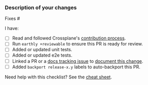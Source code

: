 <!--
Thank you for helping to improve Crossplane! Please read the contribution docs
(linked below) if this is your first Crossplane pull request.
-->

### Description of your changes

<!--
Briefly describe what this pull request does, and how it is covered by tests.
Be proactive - direct your reviewers' attention to anything that needs special
consideration.

We love pull requests that fix an open issue. If yours does, use the below line
to indicate which issue it fixes, for example "Fixes #500".
-->

Fixes # 

I have: <!--You MUST either [x] check or [ ] ~strike through~ every item.-->

- [ ] Read and followed Crossplane's [contribution process].
- [ ] Run `earthly +reviewable` to ensure this PR is ready for review.
- [ ] Added or updated unit tests.
- [ ] Added or updated e2e tests.
- [ ] Linked a PR or a [docs tracking issue] to [document this change].
- [ ] Added `backport release-x.y` labels to auto-backport this PR.

Need help with this checklist? See the [cheat sheet].

[contribution process]: https://github.com/crossplane/crossplane/tree/master/contributing
[docs tracking issue]: https://github.com/crossplane/docs/issues/new
[document this change]: https://docs.crossplane.io/contribute/contribute
[cheat sheet]: https://github.com/crossplane/crossplane/tree/master/contributing#checklist-cheat-sheet
